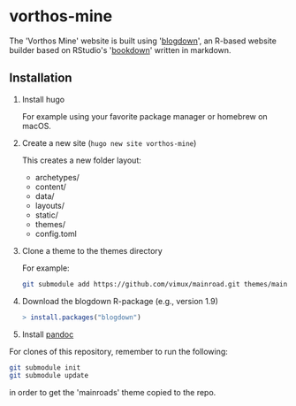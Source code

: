 # vorthos-mine
The 'Vorthos  Mine' website is built using '[blogdown][blogdown_web]', an R-based website builder based on RStudio's '[bookdown][bookdown_web]' written in markdown.

## Installation
1. Install hugo

    For example using your favorite package manager or homebrew on macOS.
1. Create a new site (`hugo new site vorthos-mine`)

    This creates a new folder layout:

    * archetypes/
    * content/
    * data/
    * layouts/
    * static/
    * themes/
    * config.toml
1. Clone a theme to the themes directory

    For example:

    ```sh
    git submodule add https://github.com/vimux/mainroad.git themes/mainroad
    ```
1. Download the blogdown R-package (e.g., version 1.9)

    ```r
    > install.packages("blogdown")
    ```

1. Install [pandoc](https://pandoc.org/)

For clones of this repository, remember to run the following:

```sh
git submodule init
git submodule update
```

in order to get the 'mainroads' theme copied to the repo.

[blogdown_web]: https://bookdown.org/yihui/blogdown/
[bookdown_web]: https://bookdown.org/
